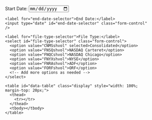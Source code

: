 
  <div style="padding: 20px;">
    <label for="start-date-selector">Start Date:</label>
    <input type="date" id="start-date-selector" class="form-control" />
  
    <label for="end-date-selector">End Date:</label>
    <input type="date" id="end-date-selector" class="form-control" />
  
    <label for="file-type-selector">File Type:</label>
    <select id="file-type-selector" class="form-control">
      <option value="CNMSshvol" selected>Consolidated</option>
      <option value="FNSQshvol">NASDAQ Carteret</option>
      <option value="FNQCshvol">NASDAQ Chicago</option>
      <option value="FNYXshvol">NYSE</option>
      <option value="FNRAshvol">ADF</option>
      <option value="FORFshvol">ORF</option>
      <!-- Add more options as needed -->
    </select>

    <table id="data-table" class="display" style="width: 100%; margin-top: 20px;">
      <thead>
        <tr></tr>
      </thead>
      <tbody></tbody>
    </table>
  </div>

  <script src="https://code.jquery.com/jquery-3.6.0.min.js"></script>
  <script src="https://cdn.datatables.net/1.11.3/js/jquery.dataTables.min.js"></script>
  <script src="https://cdnjs.cloudflare.com/ajax/libs/bootstrap-datepicker/1.9.0/js/bootstrap-datepicker.min.js"></script>
  <script>
    $(document).ready(function() {
      $('body').toggleClass('dark');

      function getFirstDayOfWeek() {
        const firstDay = new Date().toLocaleDateString(undefined, { weekday: 'long' });
        const weekdays = ['Sunday', 'Monday', 'Tuesday', 'Wednesday', 'Thursday', 'Friday', 'Saturday'];
        return weekdays.indexOf(firstDay);
      }

      function isWeekday(date) {
        const firstDayOfWeek = getFirstDayOfWeek();
        const day = (date.getDay() - firstDayOfWeek + 6) % 7;
        return day >= 2 && day <= 7;
      }

      function getDefaultDate() {
        const today = new Date();
        let defaultDate = new Date(today);
        defaultDate.setDate(today.getDate() - 1);

        while (!isWeekday(defaultDate)) {
          defaultDate.setDate(defaultDate.getDate() - 1);
        }

        return defaultDate.toISOString().split('T')[0];
      }

      const defaultDate = getDefaultDate();
      $('#start-date-selector').val(defaultDate);
      $('#end-date-selector').val(defaultDate);
      $.fn.dataTable.ext.errMode = 'none';

      function updateUrlAndReload() {
        const startDate = new Date($('#start-date-selector').val());
        const endDate = new Date($('#end-date-selector').val());
        const selectedFileType = $('#file-type-selector').val();

        if (isWeekday(startDate) && isWeekday(endDate)) {
          const formattedStartDate = startDate.toISOString().split('T')[0].replace(/-/g, '');
          const formattedEndDate = endDate.toISOString().split('T')[0].replace(/-/g, '');
          const newUrl = `${window.location.pathname}?startDate=${formattedStartDate}&endDate=${formattedEndDate}&filetype=${selectedFileType}`;
          window.location.href = newUrl;
        } else {
          alert('Please select weekdays.');
          $('#start-date-selector').val(defaultDate);
          $('#end-date-selector').val(defaultDate);
        }
      }

      $('#start-date-selector').change(updateUrlAndReload);
      $('#end-date-selector').change(updateUrlAndReload);
      $('#file-type-selector').change(updateUrlAndReload);

      function getQueryParams() {
        const params = {};
        const queryString = window.location.search.substring(1);
        const queryArray = queryString.split('&');
        queryArray.forEach(param => {
          const [key, value] = param.split('=');
          params[key] = decodeURIComponent(value);
        });
        return params;
      }

      function dateRange(startDate, endDate) {
        const dates = [];
        let currentDate = new Date(startDate);
        while (currentDate <= endDate) {
          if (isWeekday(currentDate)) {
            dates.push(new Date(currentDate));
          }
          currentDate.setDate(currentDate.getDate() + 1);
        }
        return dates;
      }

      function fetchDataAndCombine(dates, fileType) {
        const fetchPromises = dates.map(date => {
          const formattedDate = date.toISOString().split('T')[0].replace(/-/g, '');
          const dataUrl = `https://cdn.finra.org/equity/regsho/daily/${fileType}${formattedDate}.txt`;
          return fetch(dataUrl).then(response => {
            if (!response.ok) throw new Error(`No data for ${formattedDate}`);
            return response.text();
          }).catch(error => {
            console.error(error);
            return null;
          });
        });

        return Promise.all(fetchPromises).then(dataArray => {
          const validData = dataArray.filter(data => data !== null);
          if (validData.length === 0) throw new Error('No data available for the selected date range');

          const delimiter = detectDelimiter(validData[0]);
          const allRows = validData.flatMap((data, index) => parseData(data, delimiter, index === 0));
          const headers = allRows[0];
          const combinedRows = allRows.slice(1).map(row => row.map(cell => {
            if (!isNaN(cell)) return parseFloat(cell);
            return cell;
          }));
          return { headers, combinedRows };
        });
      }

      const params = getQueryParams();
      const startDate = params.startDate || defaultDate.replace(/-/g, '');
      const endDate = params.endDate || defaultDate.replace(/-/g, '');
      const selectedFileType = params.filetype || 'CNMSshvol';
      $('#start-date-selector').val(`${startDate.slice(0, 4)}-${startDate.slice(4, 6)}-${startDate.slice(6, 8)}`);
      $('#end-date-selector').val(`${endDate.slice(0, 4)}-${endDate.slice(4, 6)}-${endDate.slice(6, 8)}`);
      $('#file-type-selector').val(selectedFileType);

      const dateRangeArray = dateRange(new Date(startDate.slice(0, 4), startDate.slice(4, 6) - 1, startDate.slice(6, 8)), new Date(endDate.slice(0, 4), endDate.slice(4, 6) - 1, endDate.slice(6, 8)));
      
      fetchDataAndCombine(dateRangeArray, selectedFileType)
        .then(({ headers, combinedRows }) => {
          const table = $('#data-table');

          // Populate headers
          let theadHTML = '';
          headers.forEach(header => {
            theadHTML += `<th>${header}</th>`;
          });
          table.find('thead tr').html(theadHTML);

          // Initialize DataTables with server-side processing
          table.DataTable({
            data: combinedRows,
            columns: headers.map(header => ({ title: header })),
            deferRender: true,
            scrollY: 720,
            scrollCollapse: true,
            scroller: true,
            pageLength: 20,
          });
        })
        .catch(error => {
          console.error('Error fetching the data:', error);
          alert('No data available for the selected date range');
        });
    });

    function detectDelimiter(data) {
      const lines = data.split('\n');
      const sampleLine = lines[0];
      if (sampleLine.indexOf(',') !== -1) return ',';
      if (sampleLine.indexOf('\t') !== -1) return '\t';
      if (sampleLine.indexOf('|') !== -1) return '|';
      return ','; 
    }

    function parseData(str, delimiter, isFirstFile) {
      const arr = [];
      let quote = false;
      let skipFirstLine = !isFirstFile; // Skip the header line for all but the first file

      for (let row = 0, col = 0, c = 0; c < str.length; c++) {
        const cc = str[c], nc = str[c + 1];
        if (skipFirstLine && cc === '\n') {
          skipFirstLine = false;
          continue;
        }

        arr[row] = arr[row] || [];
        arr[row][col] = arr[row][col] || '';

        if (cc === '"' && quote && nc === '"') {
          arr[row][col] += cc; ++c;
        } else if (cc === '"') {
          quote = !quote;
        } else if (cc === delimiter && !quote) {
          ++col;
        } else if (cc === '\n' && !quote) {
          ++row; col = 0;
        } else {
          arr[row][col] += cc;
        }
      }
      return arr;
    }
  </script>
  
